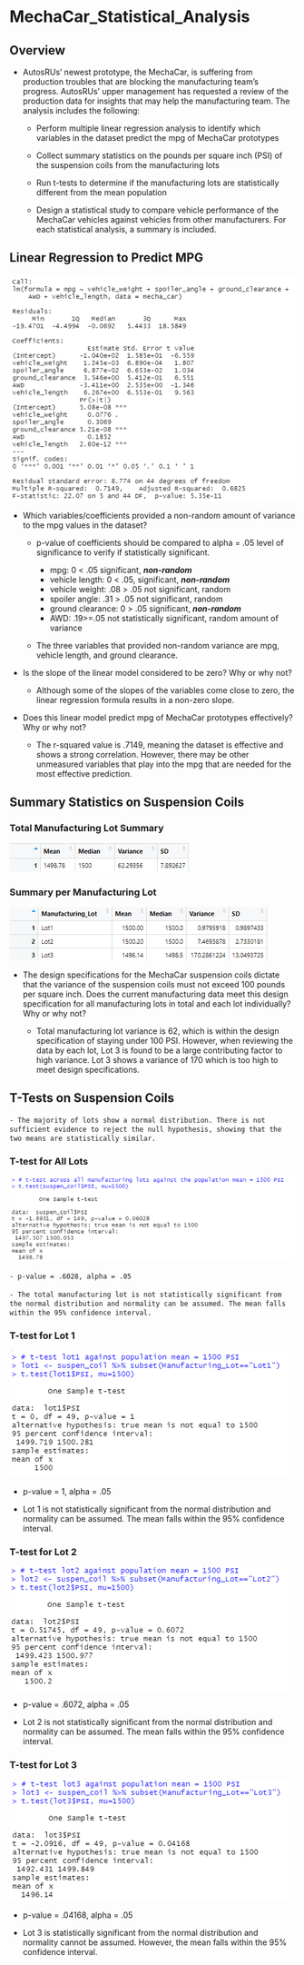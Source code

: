 # MechaCar_Statistical_Analysis

## Overview

- AutosRUs’ newest prototype, the MechaCar, is suffering from production troubles that are blocking the manufacturing team’s progress. AutosRUs’ upper management has requested a review of the production data for insights that may help the manufacturing team. The analysis includes the following:

    - Perform multiple linear regression analysis to identify which variables in the dataset predict the mpg of MechaCar prototypes

    - Collect summary statistics on the pounds per square inch (PSI) of the suspension coils from the manufacturing lots
    - Run t-tests to determine if the manufacturing lots are statistically different from the mean population

    - Design a statistical study to compare vehicle performance of the MechaCar vehicles against vehicles from other manufacturers. For each statistical analysis, a summary is included.

## Linear Regression to Predict MPG

![Linear regression model](/images/linearRegression.png "Linear regression model")

- Which variables/coefficients provided a non-random amount of variance to the mpg values in the dataset?

    - p-value of coefficients should be compared to alpha = .05 level of significance to verify if statistically significant.

        - mpg: 0 < .05 significant, <b><em>non-random</em></b>
        - vehicle length: 0 < .05, significant, <b><em>non-random</em></b>
        - vehicle weight: .08 > .05 not significant, random
        - spoiler angle: .31 > .05 not significant, random
        - ground clearance: 0 > .05 significant, <b><em>non-random</em></b>
        - AWD: .19>=.05 not statistically significant, random amount of variance

    - The three variables that provided non-random variance are mpg, vehicle length, and ground clearance. 

- Is the slope of the linear model considered to be zero? Why or why not?

    - Although some of the slopes of the variables come close to zero, the linear regression formula results in a non-zero slope.

- Does this linear model predict mpg of MechaCar prototypes effectively? Why or why not?

    - The r-squared value is .7149, meaning the dataset is effective and shows a strong correlation. However, there may be other unmeasured variables that play into the mpg that are needed for the most effective prediction.

## Summary Statistics on Suspension Coils

### Total Manufacturing Lot Summary

![Total lot summary](/images/summary_all_lots.png "Total lot summary")

### Summary per Manufacturing Lot

![Each lot summary](/images/summary_each_lot.png "Each lot summary")

- The design specifications for the MechaCar suspension coils dictate that the variance of the suspension coils must not exceed 100 pounds per square inch. Does the current manufacturing data meet this design specification for all manufacturing lots in total and each lot individually? Why or why not?

    - Total manufacturing lot variance is 62, which is within the design specification of staying under 100 PSI. However, when reviewing the data by each lot, Lot 3 is found to be a large contributing factor to high variance. Lot 3 shows a variance of 170 which is too high to meet design specifications.

## T-Tests on Suspension Coils
    - The majority of lots show a normal distribution. There is not sufficient evidence to reject the null hypothesis, showing that the two means are statistically similar.

### T-test for All Lots
![T-test all lots](/images/t_test_all.png "T-test all lots")

    - p-value = .6028, alpha = .05

    - The total manufacturing lot is not statistically significant from the normal distribution and normality can be assumed. The mean falls within the 95% confidence interval.

### T-test for Lot 1

![T-test lot 1](/images/t_test_1.png "T-test lot 1")

- p-value = 1, alpha = .05

- Lot 1 is not statistically significant from the normal distribution and normality can be assumed. The mean falls within the 95% confidence interval.

### T-test for Lot 2

![T-test lot 2](/images/t_test_2.png "T-test lot 2")

- p-value = .6072, alpha = .05

- Lot 2 is not statistically significant from the normal distribution  and normality can be assumed. The mean falls within the 95% confidence interval.

### T-test for Lot 3

![T-test lot 3](/images/t_test_3.png "T-test lot 3")

- p-value = .04168, alpha = .05

- Lot 3 is statistically significant from the normal distribution and normality cannot be assumed. However, the mean falls within the 95% confidence interval.
